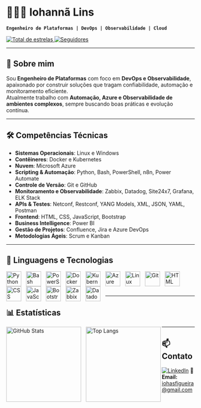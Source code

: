 # 👨🏻‍💻 Iohannã Lins

**`Engenheiro de Plataformas | DevOps | Observabilidade | Cloud`**

<p align="left">
    <a href="https://github.com/Iohas?tab=repositories&sort=stargazers">
        <img 
            alt="Total de estrelas" 
            title="Total de estrelas GitHub" 
            src="https://custom-icon-badges.demolab.com/github/stars/Iohas?color=55960c&style=for-the-badge&labelColor=488207&logo=star&label=Estrelas"
        />
    </a>
    <a href="https://github.com/Iohas?tab=followers">
        <img 
            alt="Seguidores" 
            title="Me siga no GitHub" 
            src="https://custom-icon-badges.demolab.com/github/followers/Iohas?color=236ad3&labelColor=1155ba&style=for-the-badge&logo=github&label=Seguidores&logoColor=white"
        />
    </a>
</p>

---

## 🚀 Sobre mim
Sou **Engenheiro de Plataformas** com foco em **DevOps e Observabilidade**, apaixonado por construir soluções que tragam confiabilidade, automação e monitoramento eficiente.  
Atualmente trabalho com **Automação, Azure e Observabilidade de ambientes complexos**, sempre buscando boas práticas e evolução contínua.  

---

## 🛠️ Competências Técnicas

- **Sistemas Operacionais**: Linux e Windows  
- **Contêineres**: Docker e Kubernetes  
- **Nuvem**: Microsoft Azure  
- **Scripting & Automação**: Python, Bash, PowerShell, n8n, Power Automate  
- **Controle de Versão**: Git e GitHub  
- **Monitoramento e Observabilidade**: Zabbix, Datadog, Site24x7, Grafana, ELK Stack
- **APIs & Testes**: Netconf, Restconf, YANG Models, XML, JSON, YAML, Postman  
- **Frontend**: HTML, CSS, JavaScript, Bootstrap  
- **Business Intelligence**: Power BI  
- **Gestão de Projetos**: Confluence, Jira e Azure DevOps  
- **Metodologias Ágeis**: Scrum e Kanban  

---

## 🤖 Linguagens e Tecnologias

<img align="left" alt="Python" width="40px" style="padding-right:10px;" src="https://cdn.jsdelivr.net/gh/devicons/devicon/icons/python/python-original.svg" />
<img align="left" alt="Bash" width="40px" style="padding-right:10px;" src="https://cdn.jsdelivr.net/gh/devicons/devicon/icons/bash/bash-original.svg" />
<img align="left" alt="PowerShell" width="40px" style="padding-right:10px;" src="https://cdn.jsdelivr.net/gh/devicons/devicon/icons/powershell/powershell-original.svg" />
<img align="left" alt="Docker" width="40px" style="padding-right:10px;" src="https://cdn.jsdelivr.net/gh/devicons/devicon/icons/docker/docker-original.svg" />
<img align="left" alt="Kubernetes" width="40px" style="padding-right:10px;" src="https://cdn.jsdelivr.net/gh/devicons/devicon/icons/kubernetes/kubernetes-plain.svg" />
<img align="left" alt="Azure" width="40px" style="padding-right:10px;" src="https://cdn.jsdelivr.net/gh/devicons/devicon/icons/azure/azure-original.svg" />
<img align="left" alt="Linux" width="40px" style="padding-right:10px;" src="https://cdn.jsdelivr.net/gh/devicons/devicon/icons/linux/linux-original.svg" />
<img align="left" alt="Git" width="40px" style="padding-right:10px;" src="https://cdn.jsdelivr.net/gh/devicons/devicon/icons/git/git-original.svg" />
<img align="left" alt="HTML" width="40px" style="padding-right:10px;" src="https://cdn.jsdelivr.net/gh/devicons/devicon/icons/html5/html5-original.svg" />
<img align="left" alt="CSS" width="40px" style="padding-right:10px;" src="https://cdn.jsdelivr.net/gh/devicons/devicon/icons/css3/css3-original.svg" />
<img align="left" alt="JavaScript" width="40px" style="padding-right:10px;" src="https://cdn.jsdelivr.net/gh/devicons/devicon/icons/javascript/javascript-original.svg" />
<img align="left" alt="Bootstrap" width="40px" style="padding-right:10px;" src="https://cdn.jsdelivr.net/gh/devicons/devicon/icons/bootstrap/bootstrap-original.svg" />
<img align="left" alt="Zabbix" width="40px" style="padding-right:10px;" src="https://www.zabbix.com/favicon/safari-pinned-tab.svg" />
<img align="left" alt="Datadog" width="40px" style="padding-right:10px;" src="https://cdn.jsdelivr.net/gh/devicons/devicon/icons/datadog/datadog-original.svg" />

<br/><br/><br/>

---

## 📊 Estatísticas

<p>
  <img 
    align="left" 
    alt="GitHub Stats" 
    height="200" 
    style="padding-right: 10px;" 
    src="https://github-readme-stats.vercel.app/api?username=Iohas&show_icons=true&theme=tokyonight&include_all_commits=true&locale=pt-br" 
  />

  <img 
      align="left" 
      alt="Top Langs" 
      height="200" 
      src="https://github-readme-stats.vercel.app/api/top-langs/?username=Iohas&theme=tokyonight&layout=compact&custom_title=Tecnologias&langs_count=9" 
  />
</p>

---

## 📫 Contato
[![LinkedIn](https://img.shields.io/badge/LinkedIn-0077B5?style=flat&logo=linkedin&logoColor=white)]([https://linkedin.com/in/SEU-LINKEDIN](https://www.linkedin.com/in/iohann%C3%A3-figueiredo-860144250/))  
📧 **Email:** iohasfigueira@gmail.com
